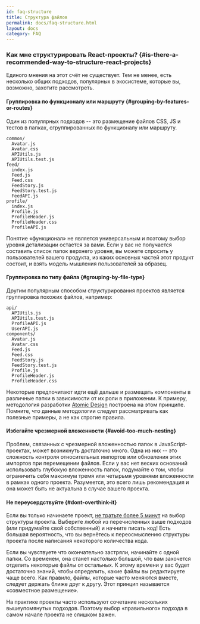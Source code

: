 ```yaml
---
id: faq-structure
title: Структура файлов
permalink: docs/faq-structure.html
layout: docs
category: FAQ
---
```


### Как мне структурировать React-проекты? {#is-there-a-recommended-way-to-structure-react-projects}

Единого мнения на этот счёт не существует. Тем не менее, есть несколько общих подходов, популярных в экосистеме, которые вы, возможно, захотите рассмотреть.

#### Группировка по функционалу или маршруту {#grouping-by-features-or-routes}

Один из популярных подходов -- это размещение файлов CSS, JS и тестов в папках, сгруппированных по функционалу или маршруту.

```
common/
  Avatar.js
  Avatar.css
  APIUtils.js
  APIUtils.test.js
feed/
  index.js
  Feed.js
  Feed.css
  FeedStory.js
  FeedStory.test.js
  FeedAPI.js
profile/
  index.js
  Profile.js
  ProfileHeader.js
  ProfileHeader.css
  ProfileAPI.js
```

Понятие «функционал» не является универсальным и поэтому выбор уровня детализации остается за вами. Если у вас не получается составить список папок верхнего уровня, вы можете спросить у пользователей вашего продукта, из каких основных частей этот продукт состоит, и взять модель мышления пользователей за образец.

#### Группировка по типу файла {#grouping-by-file-type}

Другим популярным способом структурирования проектов является группировка похожих файлов, например:

```
api/
  APIUtils.js
  APIUtils.test.js
  ProfileAPI.js
  UserAPI.js
components/
  Avatar.js
  Avatar.css
  Feed.js
  Feed.css
  FeedStory.js
  FeedStory.test.js
  Profile.js
  ProfileHeader.js
  ProfileHeader.css
```
Некоторые предпочитают идти ещё дальше и размещать компоненты в различные папки в зависимости от их роли в приложении. К примеру, методология разработки [Atomic Design](http://bradfrost.com/blog/post/atomic-web-design/) построена на этом принципе. Помните, что данные методологии следует рассматривать как полезные примеры, а не как строгие правила.

#### Избегайте чрезмерной вложенности {#avoid-too-much-nesting}

Проблем, связанных с чрезмерной вложенностью папок в JavaScript-проектах, может возникнуть достаточно много. Одна из них -- это сложность контроля относительных импортов или обновления этих импортов при перемещении файлов. Если у вас нет веских оснований использовать глубокую вложенность папок, подумайте о том, чтобы ограничить себя максимум тремя или четырьмя уровнями вложенности в рамках одного проекта. Разумеется, это всего лишь рекомендация и она может быть не актуальна в случае вашего проекта.

#### Не переусердствуйте {#dont-overthink-it}

Если вы только начинаете проект, [не тратьте более 5 минут](https://ru.wikipedia.org/wiki/%D0%90%D0%BD%D0%B0%D0%BB%D0%B8%D1%82%D0%B8%D1%87%D0%B5%D1%81%D0%BA%D0%B8%D0%B9_%D0%BF%D0%B0%D1%80%D0%B0%D0%BB%D0%B8%D1%87) на выбор структуры проекта. Выберите любой из перечисленных выше подходов (или придумайте свой собственный) и начните писать код! Есть большая вероятность, что вы вернётесь к переосмыслению структуры проекта после написания некоторого количества кода.

Если вы чувствуете что окончательно застряли, начинайте с одной папки. Со временем, она станет настолько большой, что вам захочется отделить некоторые файлы от остальных. К этому времени у вас будет достаточно знаний, чтобы определить, какие файлы вы редактируете чаще всего. Как правило, файлы, которые часто меняются вместе, следует держать ближе друг к другу. Этот принцип называется «совместное размещение».

На практике проекты часто используют сочетание нескольких вышеупомянутых подходов. Поэтому выбор «правильного» подхода в самом начале проекта не слишком важен.